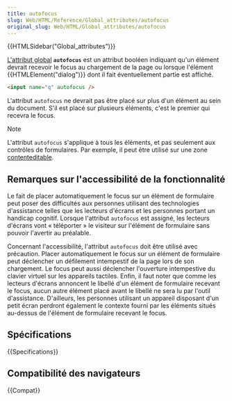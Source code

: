 ```yaml
---
title: autofocus
slug: Web/HTML/Reference/Global_attributes/autofocus
original_slug: Web/HTML/Global_attributes/autofocus
---
```


{{HTMLSidebar("Global_attributes")}}

[L'attribut global](/fr/docs/Web/HTML/Global_attributes) **`autofocus`** est un attribut booléen indiquant qu'un élément devrait recevoir le focus au chargement de la page ou lorsque l'élément {{HTMLElement("dialog")}} dont il fait éventuellement partie est affiché.

```html
<input name="q" autofocus />
```

L'attribut `autofocus` ne devrait pas être placé sur plus d'un élément au sein du document. S'il est placé sur plusieurs éléments, c'est le premier qui recevra le focus.

> [!NOTE]
> L'attribut `autofocus` s'applique à tous les éléments, et pas seulement aux contrôles de formulaires. Par exemple, il peut être utilisé sur une zone [contenteditable](/fr/docs/Web/HTML/Global_attributes/contenteditable).

## Remarques sur l'accessibilité de la fonctionnalité

Le fait de placer automatiquement le focus sur un élément de formulaire peut poser des difficultés aux personnes utilisant des technologies d'assistance telles que les lecteurs d'écrans et les personnes portant un handicap cognitif. Lorsque l'attribut `autofocus` est assigné, les lecteurs d'écrans vont « téléporter » le visiteur sur l'élément de formulaire sans pouvoir l'avertir au préalable.

Concernant l'accessibilité, l'attribut `autofocus` doit être utilisé avec précaution. Placer automatiquement le focus sur un élément de formulaire peut déclencher un défilement intempestif de la page lors de son chargement. Le focus peut aussi déclencher l'ouverture intempestive du clavier virtuel sur les appareils tactiles. Enfin, il faut noter que comme les lecteurs d'écrans annoncent le libellé d'un élément de formulaire recevant le focus, aucun autre élément placé avant le libellé ne sera lu par l'outil d'assistance. D'ailleurs, les personnes utilisant un appareil disposant d'un petit écran perdront également le contexte fourni par les éléments situés au-dessus de l'élément de formulaire recevant le focus.

## Spécifications

{{Specifications}}

## Compatibilité des navigateurs

{{Compat}}
